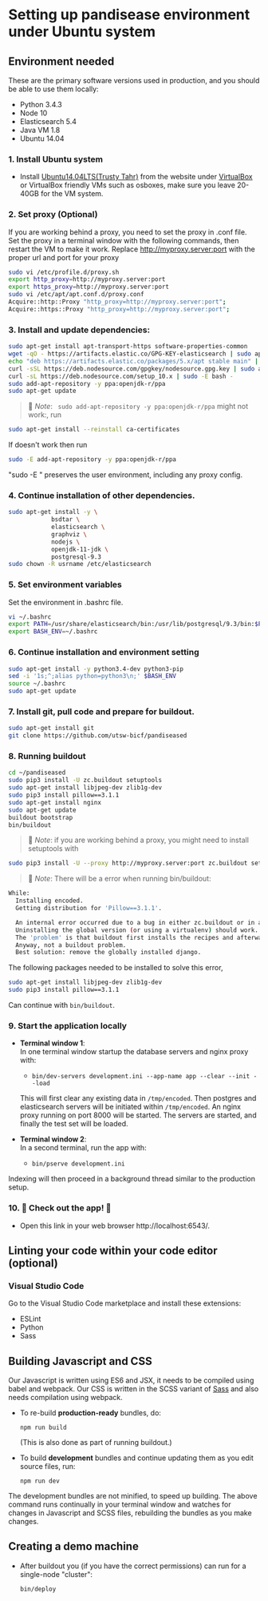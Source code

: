 # Setting up pandisease environment under Ubuntu system 

## Environment needed

These are the primary software versions used in production, and you should be able to use them locally:
- Python 3.4.3
- Node 10
- Elasticsearch 5.4 
- Java VM 1.8
- Ubuntu 14.04


### **1. Install Ubuntu system**
- Install [Ubuntu14.04LTS(Trusty Tahr)](http://releases.ubuntu.com/14.04/) from the website under [VirtualBox](https://www.virtualbox.org/) or VirtualBox friendly VMs such as osboxes, make sure you leave 20-40GB for the VM system.
  
### **2. Set proxy (Optional)**
If you are working behind a proxy, you need to set the proxy in .conf file. Set the proxy in a terminal window with the following commands, then restart the VM to make it work.
Replace http://myproxy.server:port with the proper url and port for your proxy
```bash
sudo vi /etc/profile.d/proxy.sh
export http_proxy=http://myproxy.server:port
export https_proxy=http://myproxy.server:port
sudo vi /etc/apt/apt.conf.d/proxy.conf
Acquire::http::Proxy "http_proxy=http://myproxy.server:port";
Acquire::https::Proxy "http_proxy=http://myproxy.server:port";
```

### **3. Install and update dependencies:**
```bash
sudo apt-get install apt-transport-https software-properties-common
wget -qO - https://artifacts.elastic.co/GPG-KEY-elasticsearch | sudo apt-key add -
echo "deb https://artifacts.elastic.co/packages/5.x/apt stable main" | sudo tee -a /etc/apt/sources.list.d/elastic-6.x.list
curl -sSL https://deb.nodesource.com/gpgkey/nodesource.gpg.key | sudo apt-key add -
curl -sL https://deb.nodesource.com/setup_10.x | sudo -E bash -
sudo add-apt-repository -y ppa:openjdk-r/ppa
sudo apt-get update
```
>:stop_sign: _Note_: ```
sudo add-apt-repository -y ppa:openjdk-r/ppa``` might not work:, run
```bash
sudo apt-get install --reinstall ca-certificates
``` 
If doesn't work then run
```bash
sudo -E add-apt-repository -y ppa:openjdk-r/ppa
```
"sudo -E " preserves the user environment, including any proxy config.

### **4. Continue installation of other dependencies.**
```bash
sudo apt-get install -y \
            bsdtar \
            elasticsearch \
            graphviz \
            nodejs \
            openjdk-11-jdk \
            postgresql-9.3
sudo chown -R usrname /etc/elasticsearch
```
### **5. Set environment variables**
Set the environment in .bashrc file.
```bash
vi ~/.bashrc
export PATH=/usr/share/elasticsearch/bin:/usr/lib/postgresql/9.3/bin:$PATH
export BASH_ENV=~/.bashrc
```
### **6. Continue installation and environment setting**
```bash
sudo apt-get install -y python3.4-dev python3-pip
sed -i '1s;^;alias python=python3\n;' $BASH_ENV
source ~/.bashrc
sudo apt-get update
```
### **7. Install git, pull code and prepare for buildout.**
```bash
sudo apt-get install git
git clone https://github.com/utsw-bicf/pandiseased 
```
### **8. Running buildout**
```bash
cd ~/pandiseased
sudo pip3 install -U zc.buildout setuptools
sudo apt-get install libjpeg-dev zlib1g-dev
sudo pip3 install pillow==3.1.1
sudo apt-get install nginx
sudo apt-get update
buildout bootstrap
bin/buildout
```
>:stop_sign: _Note_: if you are working behind a proxy, you might need to install setuptools with 
```bash
sudo pip3 install -U --proxy http://myproxy.server:port zc.buildout setuptools
```

>:stop_sign: _Note_: There will be a error when running bin/buildout:
```bash
While:
  Installing encoded.
  Getting distribution for 'Pillow==3.1.1'.

  An internal error occurred due to a bug in either zc.buildout or in a recipe being used:
  Uninstalling the global version (or using a virtualenv) should work.
  The 'problem' is that buildout first installs the recipes and afterwards it installs all the other dependencies. The second step has no problem with globally installed packages, but the recipe-installing step does. And djangorecipe has a direct dependency on django (to make sure it is installed)...
  Anyway, not a buildout problem.
  Best solution: remove the globally installed django.
```
The following packages needed to be installed to solve this error,
```bash
sudo apt-get install libjpeg-dev zlib1g-dev
sudo pip3 install pillow==3.1.1
```
Can continue with `bin/buildout`.
### **9. Start the application locally**
- **Terminal window 1**:  
  In one terminal window startup the database servers and nginx proxy with:

  - `bin/dev-servers development.ini --app-name app --clear --init --load`

  This will first clear any existing data in `/tmp/encoded`.
  Then postgres and elasticsearch servers will be initiated within `/tmp/encoded`.
  An nginx proxy running on port 8000 will be started.
  The servers are started, and finally the test set will be loaded.

- **Terminal window 2**:  
  In a second terminal, run the app with:

  - `bin/pserve development.ini`

Indexing will then proceed in a background thread similar to the production setup.

### **10. :tada: Check out the app! :tada:**
- Open this link in your web browser http://localhost:6543/.

## Linting your code within your code editor (optional)
### Visual Studio Code

Go to the Visual Studio Code marketplace and install these extensions:

 - ESLint
 - Python
 - Sass

## Building Javascript and CSS

Our Javascript is written using ES6 and JSX, it needs to be compiled using babel and webpack. Our CSS is written in the SCSS variant of [Sass](http://sass-lang.com/) and also needs compilation using webpack.

- To re-build **production-ready** bundles, do:

  `npm run build`

  (This is also done as part of running buildout.)

- To build **development** bundles and continue updating them as you edit source files, run:

  `npm run dev`

The development bundles are not minified, to speed up building. The above command runs continually in your terminal window and watches for changes in Javascript and SCSS files, rebuilding the bundles as you make changes.
## Creating a demo machine


- After buildout you (if you have the correct permissions) can run for a single-node "cluster":

  `bin/deploy`
